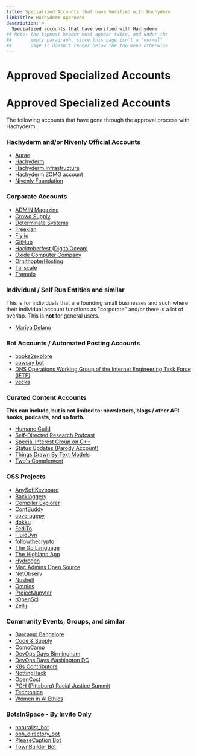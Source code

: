 ```yaml
---
title: Specialized Accounts that have Verified with Hachyderm
linkTitle: Hachyderm Approved
description: >
  Specialized accounts that have verified with Hachyderm
## Note: the topmost header must appear twice, and under the
##       empty paragraph, since this page isn't a "normal"
##       page it doesn't render below the top menu otherwise.
---
```


<p></p>

# Approved Specialized Accounts
# Approved Specialized Accounts

The following accounts that have gone through the approval process with Hachyderm.

### Hachyderm and/or Nivenly Official Accounts

* <a rel="me" href="https://hachyderm.io/@aurae">Aurae</a>
* <a rel="me" href="https://hachyderm.io/@hachyderm">Hachyderm</a>
* <a rel="me" href="https://hachyderm.io/@hachyinfra">Hachyderm Infrastructure</a>
* <a rel="me" href="https://hachyderm.io/@zomg">Hachyderm ZOMG account</a>
* <a rel="me" href="https://hachyderm.io/@nivenly">Nivenly Foundation</a>

### Corporate Accounts

* <a rel="me" href="https://hachyderm.io/@adminmagazine">ADMIN Magazine</a>
* <a rel="me" href="https://hachyderm.io/@CrowdSupply">Crowd Supply</a>
* <a rel="me" href="https://hachyderm.io/@DeterminateSystems">Determinate Systems</a>
* <a rel="me" href="https://hachyderm.io/@Freexian">Freexian</a>
* <a rel="me" href="https://hachyderm.io/@flydotio">Fly.io</a>
* <a rel="me" href="https://hachyderm.io/@github">GitHub</a>
* <a rel="me" href="https://hachyderm.io/@hacktoberfest">Hacktoberfest (DigitalOcean)</a>
* <a rel="me" href="https://hachyderm.io/@oxidecomputer">Oxide Computer Company</a>
* <a rel="me" href="https://hachyderm.io/@OrnithopterHosting">OrnithopterHosting</a>
* <a rel="me" href="https://hachyderm.io/@tailscale">Tailscale</a>
* <a rel="me" href="https://hachyderm.io/@tremolo">Tremolo</a>

### Individual / Self Run Entities and similar

This is for individuals that are founding small businesses and
such where their individual account functions as "corporate"
and/or there is a lot of overlap. This is **not** for general
users.

* <a rel="me" href="https://hachyderm.io/@mariyadelano">Mariya Delano</a>

### Bot Accounts / Automated Posting Accounts

* <a rel="me" href="https://hachyderm.io/@books2explore">books2explore</a>
* <a rel="me" href="https://hachyderm.io/@cowsay">cowsay bot</a>
* <a rel="me" href="https://hachyderm.io/@ietf_wg_dnsop">DNS Operations Working Group of the Internet Engineering Task Force (IETF)</a>
* <a rel="me" href="https://hachyderm.io/@vecka">vecka</a>

### Curated Content Accounts

**This can include, but is not limited to: newsletters, blogs /
other API hooks, podcasts, and so forth.**

* <a rel="me" href="https://hachyderm.io/@humaneguild">Humane Guild</a>
* <a rel="me" href="https://hachyderm.io/@sdr_pod">Self-Directed Research Podcast</a>
* <a rel="me" href="https://hachyderm.io/@SIGCPP">Special Interest Group on C++</a>
* <a rel="me" href="https://hachyderm.io/@status_updates">Status Updates (Parody Account)</a>
* <a rel="me" href="https://hachyderm.io/@ThingsDrawnByTextModels">Things Drawn By Text Models</a>
* <a rel="me" href="https://hachyderm.io/@TwosComplement">Two's Complement</a>

### OSS Projects

* <a rel="me" href="https://hachyderm.io/@AnySoftKeyboard">AnySoftKeyboard</a>
* <a rel="me" href="https://hachyderm.io/@Backloggery">Backloggery</a>
* <a rel="me" href="https://hachyderm.io/@compiler_explorer">Compiler Explorer</a>
* <a rel="me" href="https://hachyderm.io/@ConfBuddy">ConfBuddy</a>
* <a rel="me" href="https://hachyderm.io/@coveragepy">coveragepy</a>
* <a rel="me" href="https://hachyderm.io/@dokku">dokku</a>
* <a rel="me" href="https://hachyderm.io/@FediTo">FediTo</a>
* <a rel="me" href="https://hachyderm.io/@fluiddyn">FluidDyn</a>
* <a rel="me" href="https://hachyderm.io/@followthecrypto">followthecrypto</a>
* <a rel="me" href="https://hachyderm.io/@golang">The Go Language</a>
* <a rel="me" href="https://hachyderm.io/@highland">The Highland App</a>
* <a rel="me" href="https://hachyderm.io/@hydrogen">Hydrogen</a>
* <a rel="me" href="https://hachyderm.io/@macadminsopensource">Mac Admins Open Source</a>
* <a rel="me" href="https://hachyderm.io/@netobserv">NetObserv</a>
* <a rel="me" href="https://hachyderm.io/@nushell">Nushell</a>
* <a rel="me" href="https://hachyderm.io/@omnios">Omnios</a>
* <a rel="me" href="https://hachyderm.io/@ProjectJupyter">ProjectJupyter</a>
* <a rel="me" href="https://hachyderm.io/@rOpenSci">rOpenSci</a>
* <a rel="me" href="https://hachyderm.io/@zellij">Zellij</a>


### Community Events, Groups, and similar

* <a rel="me" href="https://hachyderm.io/@barcampbangalore">Barcamp Bangalore</a>
* <a rel="me" href="https://hachyderm.io/@CodeAndSupply">Code & Supply</a>
* <a rel="me" href="https://hachyderm.io/@comocamp">ComoCamp</a>
* <a rel="me" href="https://hachyderm.io/@devopsdaysbham">DevOps Days Birmingham</a>
* <a rel="me" href="https://hachyderm.io/@devopsdaysdc">DevOps Days Washington DC</a>
* <a rel="me" href="https://hachyderm.io/@K8sContributors">K8s Contributors</a>
* <a rel="me" href="https://hachyderm.io/@NottingHack">NottingHack</a>
* <a rel="me" href="https://hachyderm.io/@OpenCost">OpenCost</a>
* <a rel="me" href="https://hachyderm.io/@summitpgh">PGH (Pittsburg) Racial Justice Summit</a>
* <a rel="me" href="https://hachyderm.io/@techtonica">Techtonica</a>
* <a rel="me" href="https://hachyderm.io/@WomeninAIethics">Women in AI Ethics</a>

### BotsInSpace - By Invite Only

* <a rel="me" href="https://hachyderm.io/@naturalist_bot">naturalist_bot</a>
* <a rel="me" href="https://hachyderm.io/@ooh_directory_bot">ooh_directory_bot</a>
* <a rel="me" href="https://hachyderm.io/@PleaseCaption">PleaseCaption Bot</a>
* <a rel="me" href="https://hachyderm.io/@TownBuilder">TownBuilder Bot</a>
